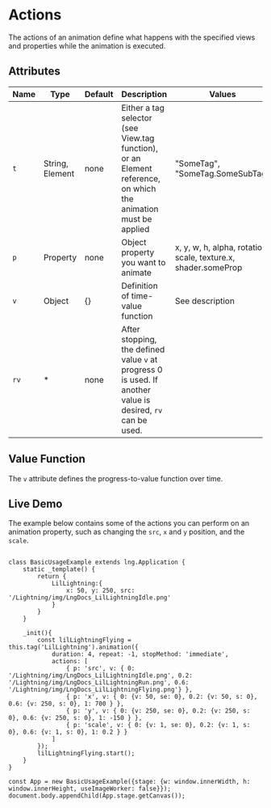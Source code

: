 # Actions


The actions of an animation define what happens with the specified views and properties while the animation is executed.

## Attributes

| Name | Type | Default | Description | Values |
|---|---|---|---|---|
| `t` | String, Element | none | Either a tag selector (see View.tag function), or an Element reference, on which the animation must be applied | "SomeTag", "SomeTag.SomeSubTag" |
| `p` | Property | none | Object property you want to animate | x, y, w, h, alpha, rotation, scale, texture.x, shader.someProp |
| `v` | Object | {} | Definition of time-value function | See description |
| `rv` | * | none | After stopping, the defined value `v` at progress 0 is used. If another value is desired, `rv` can be used. |  |


## Value Function


The `v` attribute defines the progress-to-value function over time.

## Live Demo


The example below contains some of the actions you can perform on an animation property, such as changing the `src`, `x` and `y` position, and the `scale`.


```

class BasicUsageExample extends lng.Application {
    static _template() {
        return {
            LilLightning:{
                x: 50, y: 250, src: '/Lightning/img/LngDocs_LilLightningIdle.png'
            }
        }
    }
        
    _init(){
        const lilLightningFlying = this.tag('LilLightning').animation({
            duration: 4, repeat: -1, stopMethod: 'immediate',
            actions: [
                { p: 'src', v: { 0: '/Lightning/img/LngDocs_LilLightningIdle.png', 0.2:  '/Lightning/img/LngDocs_LilLightningRun.png', 0.6:  '/Lightning/img/LngDocs_LilLightningFlying.png'} },
                { p: 'x', v: { 0: {v: 50, se: 0}, 0.2: {v: 50, s: 0}, 0.6: {v: 250, s: 0}, 1: 700 } },
                { p: 'y', v: { 0: {v: 250, se: 0}, 0.2: {v: 250, s: 0}, 0.6: {v: 250, s: 0}, 1: -150 } },
                { p: 'scale', v: { 0: {v: 1, se: 0}, 0.2: {v: 1, s: 0}, 0.6: {v: 1, s: 0}, 1: 0.2 } }
            ]
        });
        lilLightningFlying.start();
    }
}

const App = new BasicUsageExample({stage: {w: window.innerWidth, h: window.innerHeight, useImageWorker: false}});
document.body.appendChild(App.stage.getCanvas());
```
